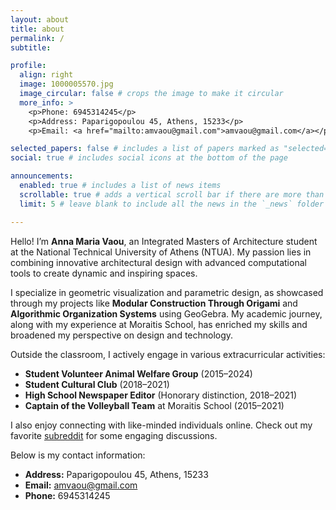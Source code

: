 ```yaml
---
layout: about
title: about
permalink: /
subtitle: 

profile:
  align: right
  image: 1000005570.jpg
  image_circular: false # crops the image to make it circular
  more_info: >
    <p>Phone: 6945314245</p>
    <p>Address: Paparigopoulou 45, Athens, 15233</p>
    <p>Email: <a href="mailto:amvaou@gmail.com">amvaou@gmail.com</a></p>

selected_papers: false # includes a list of papers marked as "selected={true}"
social: true # includes social icons at the bottom of the page

announcements:
  enabled: true # includes a list of news items
  scrollable: true # adds a vertical scroll bar if there are more than 3 news items
  limit: 5 # leave blank to include all the news in the `_news` folder

---
```


Hello! I’m **Anna Maria Vaou**, an Integrated Masters of Architecture student at the National Technical University of Athens (NTUA). My passion lies in combining innovative architectural design with advanced computational tools to create dynamic and inspiring spaces.

I specialize in geometric visualization and parametric design, as showcased through my projects like **Modular Construction Through Origami** and **Algorithmic Organization Systems** using GeoGebra. My academic journey, along with my experience at Moraitis School, has enriched my skills and broadened my perspective on design and technology.

Outside the classroom, I actively engage in various extracurricular activities:
- **Student Volunteer Animal Welfare Group** (2015–2024)
- **Student Cultural Club** (2018–2021)
- **High School Newspaper Editor** (Honorary distinction, 2018–2021)
- **Captain of the Volleyball Team** at Moraitis School (2015–2021)

I also enjoy connecting with like-minded individuals online. Check out my favorite [subreddit](http://reddit.com) for some engaging discussions.

Below is my contact information:
- **Address:** Paparigopoulou 45, Athens, 15233
- **Email:** [amvaou@gmail.com](mailto:amvaou@gmail.com)
- **Phone:** 6945314245
